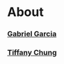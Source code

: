 # About

### [Gabriel Garcia](https://github.com/gafopi)

### [Tiffany Chung](https://github.com/tchung12)
